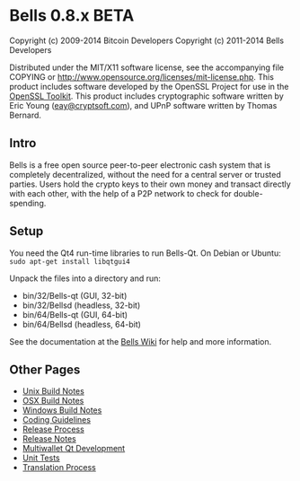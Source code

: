 Bells 0.8.x BETA
====================

Copyright (c) 2009-2014 Bitcoin Developers
Copyright (c) 2011-2014 Bells Developers

Distributed under the MIT/X11 software license, see the accompanying
file COPYING or http://www.opensource.org/licenses/mit-license.php.
This product includes software developed by the OpenSSL Project for use in the [OpenSSL Toolkit](http://www.openssl.org/). This product includes
cryptographic software written by Eric Young ([eay@cryptsoft.com](mailto:eay@cryptsoft.com)), and UPnP software written by Thomas Bernard.


Intro
---------------------
Bells is a free open source peer-to-peer electronic cash system that is
completely decentralized, without the need for a central server or trusted
parties.  Users hold the crypto keys to their own money and transact directly
with each other, with the help of a P2P network to check for double-spending.


Setup
---------------------
You need the Qt4 run-time libraries to run Bells-Qt. On Debian or Ubuntu:
	`sudo apt-get install libqtgui4`

Unpack the files into a directory and run:

- bin/32/Bells-qt (GUI, 32-bit)
- bin/32/Bellsd (headless, 32-bit)
- bin/64/Bells-qt (GUI, 64-bit)
- bin/64/Bellsd (headless, 64-bit)

See the documentation at the [Bells Wiki](http://Bells.info)
for help and more information.


Other Pages
---------------------
- [Unix Build Notes](build-unix.md)
- [OSX Build Notes](build-osx.md)
- [Windows Build Notes](build-msw.md)
- [Coding Guidelines](coding.md)
- [Release Process](release-process.md)
- [Release Notes](release-notes.md)
- [Multiwallet Qt Development](multiwallet-qt.md)
- [Unit Tests](unit-tests.md)
- [Translation Process](translation_process.md)
